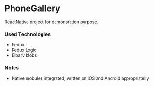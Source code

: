 # PhoneGallery

ReactNative project for demonsration purpose. 

### Used Technologies

* Redux
* Redux Logic
* Bibary blobs

### Notes

* Native mobules integrated, written on iOS and Android appropriatelly
